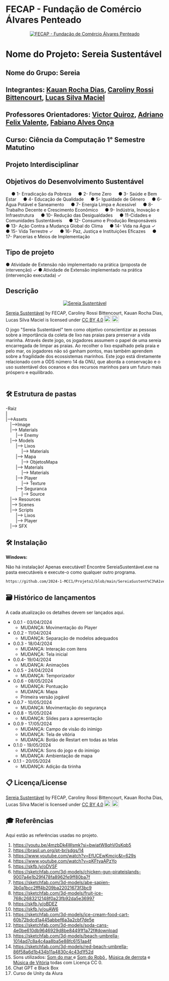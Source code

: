 # FECAP - Fundação de Comércio Álvares Penteado

<p align="center">
<a href= "https://www.fecap.br/"><img src="https://encrypted-tbn0.gstatic.com/images?q=tbn:ANd9GcRhZPrRa89Kma0ZZogxm0pi-tCn_TLKeHGVxywp-LXAFGR3B1DPouAJYHgKZGV0XTEf4AE&usqp=CAU" alt="FECAP - Fundação de Comércio Álvares Penteado" border="0"></a>
</p>

# Nome do Projeto: Sereia Sustentável

## Nome do Grupo: Sereia

## Integrantes: <a href="https://www.linkedin.com/in/kauan-rocha-dias-9286b02a2/">Kauan Rocha Dias</a>, <a href="https://www.linkedin.com/in/caroliny-rossi-bittencourt-2774671b6/">Caroliny Rossi Bittencourt</a>, <a href="https://github.com/lucasmaciel2006">Lucas Silva Maciel</a>

## Professores Orientadores: <a href="https://www.linkedin.com/in/victorbarq/">Victor Quiroz</a>, <a href="https://www.linkedin.com/in/adriano-valente-534576135/">Adriano Felix Valente</a>, <a href="https://www.linkedin.com/in/fabiano-on%C3%A7a-3214a12/">Fabiano Alves Onça</a>

## Curso: Ciência da Computação 1° Semestre Matutino
## Projeto Interdisciplinar
## Objetivos do Desenvolvimento Sustentável

&emsp; ● 1- Erradicação da Pobreza
&emsp; ● 2- Fome Zero
&emsp; ● 3- Saúde e Bem Estar 
&emsp; ● 4- Educação de Qualidade
&emsp; ● 5- Igualdade de Gênero
&emsp; ● 6- Água Potável e Saneamento 
&emsp; ● 7- Energia Limpa e Acessível
&emsp; ● 8- Trabalho Decente e Crescimento Econômico
&emsp; ● 9- Indústria, Inovação e Infraestrutura
&emsp; ● 10- Redução das Desigualdades 
&emsp; ● 11-Cidades e Comunidades Sustentáveis 
&emsp; ● 12- Consumo e Produção Responsáveis
&emsp; ● 13- Ação Contra a Mudança Global do Clima
&emsp; ● 14- Vida na Água ✓
&emsp; ● 15- Vida Terrestre ✓
&emsp; ● 16- Paz, Justiça e Instituições Eficazes 
&emsp; ● 17- Parcerias e Meios de Implementação

## Tipo de projeto
● Atividade de Extensão não implementado na prática (proposta de intervenção) ✓ 
● Atividade de Extensão implementado na prática (intervenção executada) ✓ 


## Descrição

<p align="center">
<a href="https://ibb.co/yXsX9XD"><img src="https://i.ibb.co/2yKy9yw/Captura-de-tela-2024-05-21-104112.png" alt="Sereia Sustentável" border="0"></a><p xmlns:cc="http://creativecommons.org/ns#" xmlns:dct="http://purl.org/dc/terms/"><a property="dct:title" rel="cc:attributionURL" href="https://github.com/2024-1-MCC1/Projeto2">Sereia Sustentável</a> by <span property="cc:attributionName">FECAP, Caroliny Rossi Bittencourt, Kauan Rocha Dias, Lucas Silva Maciel</span> is licensed under <a href="https://creativecommons.org/licenses/by/4.0/?ref=chooser-v1" target="_blank" rel="license noopener noreferrer" style="display:inline-block;">CC BY 4.0<img style="height:22px!important;margin-left:3px;vertical-align:text-bottom;" src="https://mirrors.creativecommons.org/presskit/icons/cc.svg?ref=chooser-v1" alt=""><img style="height:22px!important;margin-left:3px;vertical-align:text-bottom;" src="https://mirrors.creativecommons.org/presskit/icons/by.svg?ref=chooser-v1" alt=""></a></p>
</p>


O jogo "Sereia Sustentável" tem como objetivo conscientizar as pessoas sobre a importância da coleta de lixo nas praias para preservar a vida marinha. Através deste jogo, os jogadores assumem o papel de uma sereia encarregada de limpar as praias. Ao recolher o lixo espalhado pela praia e pelo mar, os jogadores não só ganham pontos, mas também aprendem sobre a fragilidade dos ecossistemas marinhos. Este jogo está diretamente relacionado com a ODS número 14 da ONU, que aborda a conservação e o uso sustentável dos oceanos e dos recursos marinhos para um futuro mais próspero e equilibrado.
<br><br>

## 🛠 Estrutura de pastas

-Raiz<br>
|<br>
|-->Assets<br>
  &emsp;|-->Image<br>
  &emsp;|--> Materials<br>
  &emsp; &emsp;|--> Enemy<br>
  &emsp;|--> Models<br>
  &emsp; &emsp;|--> Lixos<br>
  &emsp; &emsp; &emsp;|--> Materials<br>
  &emsp; &emsp;|--> Mapa<br>
  &emsp; &emsp; &emsp;|--> ObjetosMapa<br>
  &emsp; &emsp;|--> Materials<br>
  &emsp; &emsp; &emsp;|--> Materials<br>
  &emsp; &emsp;|--> Player<br>
  &emsp; &emsp; &emsp;|--> Texture<br>
  &emsp; &emsp;|--> Seguranca<br>
  &emsp; &emsp; &emsp;|--> Source<br>
  &emsp;|--> Resources<br>
  &emsp;|--> Scenes<br>
  &emsp;|--> Scripts<br>
  &emsp; &emsp;|--> Lixos<br>
  &emsp; &emsp;|--> Player<br>
  &emsp;|--> SFX<br>
  
## 🛠 Instalação

<b>Windows:</b>

Não há instalação! Apenas executável!
Encontre SereiaSustentável.exe na pasta executáveis e execute-o como qualquer outro programa.
```sh
https://github.com/2024-1-MCC1/Projeto2/blob/main/SereiaSustent%C3%A1vel/SereiaSustent%C3%A1vel.exe
```

## 🗃 Histórico de lançamentos

A cada atualização os detalhes devem ser lançados aqui.

* 0.0.1 - 03/04/2024
    * MUDANÇA: Movimentação do Player
* 0.0.2 - 11/04/2024
    * MUDANÇA: Separação de modelos adequados
* 0.0.3 - 18/04/2024
    * MUDANÇA: Interação com itens
    * MUDANÇA: Tela inicial
* 0.0.4- 19/04/2024
    * MUDANÇA: Animações
* 0.0.5 - 24/04/2024
    * MUDANÇA: Temporizador
* 0.0.6 - 08/05/2024
    * MUDANÇA: Pontuação
    * MUDANÇA: Mapa
    * Primeira versão jogável
* 0.0.7 - 10/05/2024
    * MUDANÇA: Movimentação do segurança
* 0.0.8 - 15/05/2024
    * MUDANÇA: Slides para a apresentação
* 0.0.9 - 17/05/2024
    * MUDANÇA: Campo de visão do inimigo
    * MUDANÇA: Tela de vitória
    * MUDANÇA: Botão de Restart em todas as telas
* 0.1.0 - 19/05/2024
    * MUDANÇA: Sons do jogo e do inimigo
    * MUDANÇA: Ambientação de mapa
* 0.1.1 - 20/05/2024
    * MUDANÇA: Adição da tirinha

  
  

 

## 📋 Licença/License
<p xmlns:cc="http://creativecommons.org/ns#" xmlns:dct="http://purl.org/dc/terms/"><a property="dct:title" rel="cc:attributionURL" href="https://github.com/2024-1-MCC1/Projeto2">Sereia Sustentável</a> by <span property="cc:attributionName">FECAP, Caroliny Rossi Bittencourt, Kauan Rocha Dias, Lucas Silva Maciel</span> is licensed under <a href="https://creativecommons.org/licenses/by/4.0/?ref=chooser-v1" target="_blank" rel="license noopener noreferrer" style="display:inline-block;">CC BY 4.0<img style="height:22px!important;margin-left:3px;vertical-align:text-bottom;" src="https://mirrors.creativecommons.org/presskit/icons/cc.svg?ref=chooser-v1" alt=""><img style="height:22px!important;margin-left:3px;vertical-align:text-bottom;" src="https://mirrors.creativecommons.org/presskit/icons/by.svg?ref=chooser-v1" alt=""></a></p>

## 🎓 Referências

Aqui estão as referências usadas no projeto.

1. <https://youtu.be/4mzbDk4Wsmk?si=bwiatW8qhV0sKqb5>
2. <https://brasil.un.org/pt-br/sdgs/14>
3. <https://www.youtube.com/watch?v=EfUCEwKmcjc&t=629s>
4. <https://www.youtube.com/watch?v=pKFtyaAPzYo>
5. <https://skfb.ly/oDVSF>
6. <https://sketchfab.com/3d-models/chicken-gun-pirateislands-9007a4e1b29f478fa8962fe9ff80ba7f>
7. <https://sketchfab.com/3d-models/abe-sapien-3b0a1bcc2fff4b209ba22021673f3bc9>
8. <https://sketchfab.com/3d-models/fruit-ice-768c2683212148f0a23fb92da5e36997>
9. <https://skfb.ly/oBDEZ>
10. <https://skfb.ly/ouAW6>
11. <https://sketchfab.com/3d-models/ice-cream-food-cart-60b72bdcd1a445abbef6a3a2cbf7de5e>
12. <https://sketchfab.com/3d-models/soda-cans-4e0be610db9646929d8be84491f1a72f#download>
13. <https://sketchfab.com/3d-models/beach-umbrella-1014ad7c8a4c4aa8ba5e88fc6151aa4f>
14. <https://sketchfab.com/3d-models/red-beach-umbrella-86f58a6d1b434b11a4830c4c43d1f52d>
15. Sons utilizados: <a href="https://www.youtube.com/watch?v=K9NflzFtHR8&pp=ygUOYmFydWxobyBkZSBtYXI%3D"> Som do mar </a> e <a href="https://www.youtube.com/watch?v=sAmr78nAQog"> Som do Robô </a>, <a href="https://www.youtube.com/watch?v=wJpCFIUG0sQ"> Música de derrota</a> e <a href="https://www.youtube.com/watch?v=wJpCFIUG0sQ"> Música de Vitória</a> todas com Licença CC 0.
16. Chat GPT e Black Box
17. Curso de Unity da Alura
